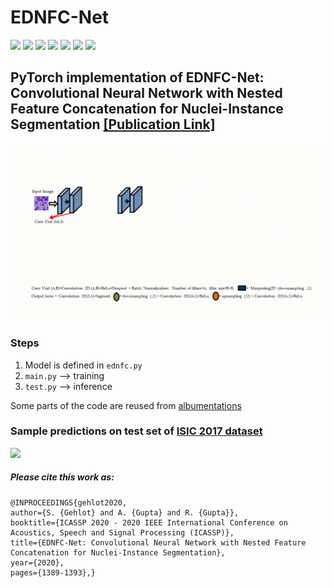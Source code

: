 # EDNFC-Net
![](https://img.shields.io/badge/PyTorch-1.7-blue) ![](https://img.shields.io/badge/Albumentations-1.2.1-blue) ![](https://img.shields.io/badge/OpenCV--Python-4.6.0-blue) ![](https://img.shields.io/badge/TorchMetrics-0.9.3-blue) ![](https://img.shields.io/badge/NumPy-1.20.2-blue) ![](https://img.shields.io/badge/Matplotlib-3.4.2-blue) ![](https://img.shields.io/badge/scikit--image-0.18.1-blue)
## PyTorch implementation of EDNFC-Net: Convolutional Neural Network with Nested Feature Concatenation for Nuclei-Instance Segmentation [[Publication Link]](https://ieeexplore.ieee.org/document/9053633)

![](https://github.com/shivgahlout/EDNFC-Net/blob/main/images/ednfc.gif)
<!--- ### Requirements
- pytorch==1.7.1
- albumentations==1.2.1
- opencv-python==4.6.0
- torchmetrics==0.9.3
- numpy==1.20.2
- matplotlib==3.4.2
- scikit-image 3.4.2
- wandb (optional)
--->
### Steps
1. Model is defined in `ednfc.py`
2. `main.py` --> training
3. `test.py` --> inference

Some parts of the code are reused from [albumentations](https://albumentations.ai/docs/examples/pytorch_semantic_segmentation/)
### Sample predictions on test set of [ISIC 2017 dataset](https://challenge.isic-archive.com/data/#2017)
![](https://github.com/shivgahlout/EDNFC-Net/blob/main/images/predictions.gif)

##### Please cite this work as:
````
@INPROCEEDINGS{gehlot2020,
author={S. {Gehlot} and A. {Gupta} and R. {Gupta}},
booktitle={ICASSP 2020 - 2020 IEEE International Conference on Acoustics, Speech and Signal Processing (ICASSP)},
title={EDNFC-Net: Convolutional Neural Network with Nested Feature Concatenation for Nuclei-Instance Segmentation},
year={2020},
pages={1389-1393},}
````

